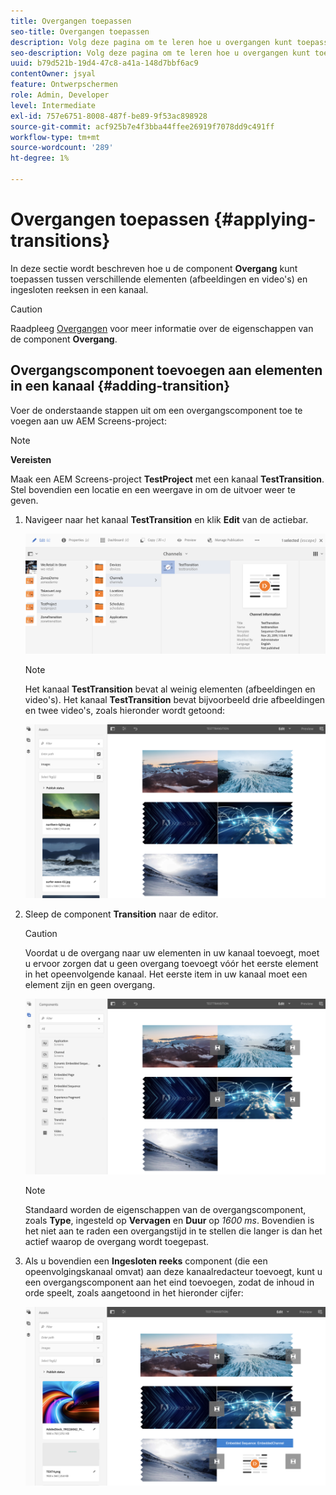 ```yaml
---
title: Overgangen toepassen
seo-title: Overgangen toepassen
description: Volg deze pagina om te leren hoe u overgangen kunt toepassen op uw projecten van het Scherm.
seo-description: Volg deze pagina om te leren hoe u overgangen kunt toepassen op uw projecten van het Scherm.
uuid: b79d521b-19d4-47c8-a41a-148d7bbf6ac9
contentOwner: jsyal
feature: Ontwerpschermen
role: Admin, Developer
level: Intermediate
exl-id: 757e6751-8008-487f-be89-9f53ac898928
source-git-commit: acf925b7e4f3bba44ffee26919f7078dd9c491ff
workflow-type: tm+mt
source-wordcount: '289'
ht-degree: 1%

---
```


# Overgangen toepassen {#applying-transitions}

In deze sectie wordt beschreven hoe u de component **Overgang** kunt toepassen tussen verschillende elementen (afbeeldingen en video&#39;s) en ingesloten reeksen in een kanaal.


>[!CAUTION]
>
>Raadpleeg [Overgangen](adding-components-to-a-channel.md#transition) voor meer informatie over de eigenschappen van de component **Overgang**.

## Overgangscomponent toevoegen aan elementen in een kanaal {#adding-transition}

Voer de onderstaande stappen uit om een overgangscomponent toe te voegen aan uw AEM Screens-project:

>[!NOTE]
>
>**Vereisten**
>
>Maak een AEM Screens-project **TestProject** met een kanaal **TestTransition**. Stel bovendien een locatie en een weergave in om de uitvoer weer te geven.

1. Navigeer naar het kanaal **TestTransition** en klik **Edit** van de actiebar.

   ![image1](assets/transitions1.png)

   >[!NOTE]
   >
   >Het kanaal **TestTransition** bevat al weinig elementen (afbeeldingen en video&#39;s). Het kanaal **TestTransition** bevat bijvoorbeeld drie afbeeldingen en twee video&#39;s, zoals hieronder wordt getoond:

   ![image2](assets/transitions2.png)


1. Sleep de component **Transition** naar de editor.
   >[!CAUTION]
   >
   >Voordat u de overgang naar uw elementen in uw kanaal toevoegt, moet u ervoor zorgen dat u geen overgang toevoegt vóór het eerste element in het opeenvolgende kanaal. Het eerste item in uw kanaal moet een element zijn en geen overgang.

   ![image3](assets/transitions3.png)

   >[!NOTE]
   >
   >Standaard worden de eigenschappen van de overgangscomponent, zoals **Type**, ingesteld op **Vervagen** en **Duur** op *1600 ms*.  Bovendien is het niet aan te raden een overgangstijd in te stellen die langer is dan het actief waarop de overgang wordt toegepast.

1. Als u bovendien een **Ingesloten reeks** component (die een opeenvolgingskanaal omvat) aan deze kanaalredacteur toevoegt, kunt u een overgangscomponent aan het eind toevoegen, zodat de inhoud in orde speelt, zoals aangetoond in het hieronder cijfer:

   ![image3](assets/transitions5.png)
